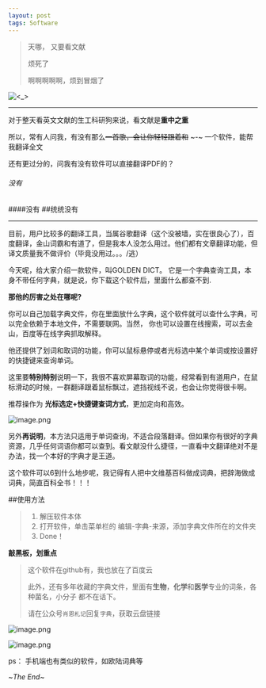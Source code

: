 ```yaml
---
layout: post
tags: Software
---
```



> 天哪， 又要看文献
>
> 烦死了
>
> 啊啊啊啊啊，烦到冒烟了

![<_>](http://upload-images.jianshu.io/upload_images/10532482-1d99c3ed5169f51a.png)

----

对于整天看英文文献的生工科研狗来说，看文献是**重中之重**

所以，常有人问我，有没有那么~~一首歌，会让你轻轻跟着和~~ \~-\~ 一个软件，能帮我翻译全文

还有更过分的，问我有没有软件可以直接翻译PDF的？


###### 没有
####没有
##统统没有

---

目前，用户比较多的翻译工具，当属谷歌翻译（这个没被墙，实在很良心了），百度翻译，金山词霸和有道了，但是我本人没怎么用过。他们都有文章翻译功能，但译文质量我不做评价（毕竟没用过。。。/逃）

今天呢，给大家介绍一款软件，叫GOLDEN DICT。
它是一个字典查询工具，本身不带任何字典，就是说，你下载这个软件后，里面什么都查不到.

**那他的厉害之处在哪呢?**

你可以自己加载字典文件，你在里面放什么字典，这个软件就可以查什么字典，可以完全依赖于本地文件，不需要联网。当然， 你也可以设置在线搜索，可以去金山，百度等在线字典抓取解释。

他还提供了划词和取词的功能，你可以鼠标悬停或者光标选中某个单词或按设置好的快捷键来查询单词。

这里要**特别特别**说明一下，我很不喜欢屏幕取词的功能，经常看到有道用户，在鼠标滑动的时候，一群翻译跟着鼠标飘过，遮挡视线不说，也会让你觉得很卡啊。

推荐操作为 **光标选定+快捷键查词方式**，更加定向和高效。

![image.png](http://upload-images.jianshu.io/upload_images/10532482-eafdfd5ecfeedc32.png)


另外**再说明**，本方法只适用于单词查询，不适合段落翻译。但如果你有很好的字典资源，几乎任何词语你都可以查到。看文献没什么捷径，一直看中文翻译绝对不是办法，找一个本好的字典才是王道。

这个软件可以6到什么地步呢，我记得有人把中文维基百科做成词典，把辞海做成词典，简直百科全书！！！

##使用方法
>1. 解压软件本体
> 2. 打开软件，单击菜单栏的 编辑-字典-来源，添加字典文件所在的文件夹
> 3. Done！


**敲黑板，划重点**

>这个软件在github有，我也放在了百度云
>
> 此外，还有多年收藏的字典文件，里面有**生物**，**化学**和**医学**专业的词条，各种菌名，小分子 都不在话下。
> 
> 请在公众号`肖恩札记`回复`字典`，获取云盘链接

![image.png](http://upload-images.jianshu.io/upload_images/10532482-313615af3bc23223.png)

![image.png](http://upload-images.jianshu.io/upload_images/10532482-22e7a9b150fc638f.png)


ps： 手机端也有类似的软件，如欧陆词典等

~*The End*~

